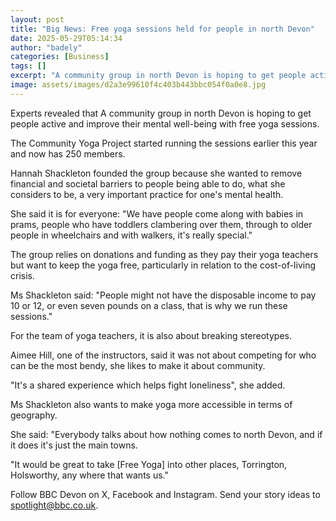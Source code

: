 ```yaml
---
layout: post
title: "Big News: Free yoga sessions held for people in north Devon"
date: 2025-05-29T05:14:34
author: "badely"
categories: [Business]
tags: []
excerpt: "A community group in north Devon is hoping to get people active and improve their mental well-being."
image: assets/images/d2a3e99610f4c403b443bbc054f0a0e8.jpg
---
```


Experts revealed that A community group in north Devon is hoping to get people active and improve their mental well-being with free yoga sessions.

The Community Yoga Project started running the sessions earlier this year and now has 250 members.

Hannah Shackleton founded the group because she wanted to remove financial and societal barriers to people being able to do, what she considers to be, a very important practice for one's mental health.

She said it is for everyone: "We have people come along with babies in prams, people who have toddlers clambering over them, through to older people in wheelchairs and with walkers, it's really special."

The group relies on donations and funding as they pay their yoga teachers but want to keep the yoga free, particularly in relation to the cost-of-living crisis.

Ms Shackleton said: "People might not have the disposable income to pay 10 or 12, or even seven pounds on a class, that is why we run these sessions."

For the team of yoga teachers, it is also about breaking stereotypes.

Aimee Hill, one of the instructors, said it was not about competing for who can be the most bendy, she likes to make it about community.

"It's a shared experience which helps fight loneliness", she added.

Ms Shackleton also wants to make yoga more accessible in terms of geography.

She said: "Everybody talks about how nothing comes to north Devon, and if it does it's just the main towns.

"It would be great to take [Free Yoga] into other places, Torrington, Holsworthy, any where that wants us."

Follow BBC Devon on X, Facebook and Instagram. Send your story ideas to spotlight@bbc.co.uk.

